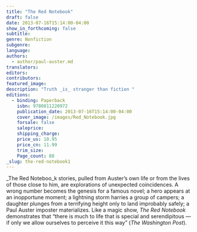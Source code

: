 ```yaml
---
title: "The Red Notebook"
draft: false
date: 2013-07-16T15:14:00-04:00
show_in_forthcoming: false
subtitle:
genre: Nonfiction
subgenre:
language:
authors:
  - author/paul-auster.md
translators:
editors:
contributors:
featured_image:
description: "Truth _is_ stranger than fiction "
editions:
  - binding: Paperback
    isbn: 9780811220972
    publication_date: 2013-07-16T15:14:00-04:00
    cover_image: /images/Red_Notebook.jpg
    forsale: false
    saleprice:
    shipping_charge:
    price_us: 10.95
    price_cn: 11.99
    trim_size:
    Page_count: 88
_slug: the-red-notebook1
---
```


_The Red Noteboo_k stories, pulled from Auster’s own life or from the lives of those close to him, are explorations of unexpected coincidences. A wrong number becomes the genesis for a famous novel; a hero appears at an inopportune moment; a lightning storm harries a group of campers; a daughter plunges from a terrifying height only to land improbably safely; a Paul Auster imposter materializes. Like a magic show, _The Red Notebook_ demonstrates that “there is much to life that is special and serendipitous — if only we allow ourselves to perceive it this way” (_The Washington Post_).


